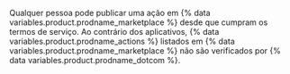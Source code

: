 Qualquer pessoa pode publicar uma ação em {% data variables.product.prodname_marketplace %} desde que cumpram os termos de serviço. Ao contrário dos aplicativos, {% data variables.product.prodname_actions %} listados em {% data variables.product.prodname_marketplace %} não são verificados por {% data variables.product.prodname_dotcom %}.